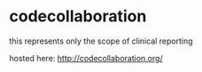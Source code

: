 # codecollaboration

this represents only the scope of clinical reporting

hosted here: http://codecollaboration.org/
